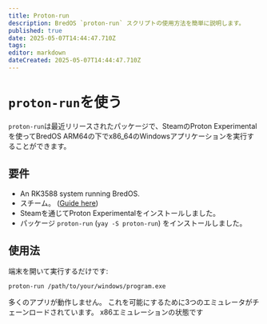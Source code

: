 ```yaml
---
title: Proton-run
description: BredOS `proton-run` スクリプトの使用方法を簡単に説明します。
published: true
date: 2025-05-07T14:44:47.710Z
tags:
editor: markdown
dateCreated: 2025-05-07T14:44:47.710Z
---
```


# `proton-run`を使う

`proton-run`は最近リリースされたパッケージで、SteamのProton Experimentalを使ってBredOS ARM64の下でx86_64のWindowsアプリケーションを実行することができます。

## 要件

- An RK3588 system running BredOS.
- スチーム。 ([Guide here](en/how-to/how-to-install-steam))
- Steamを通じてProton Experimentalをインストールしました。
- パッケージ `proton-run` (`yay -S proton-run`) をインストールしました。

## 使用法

端末を開いて実行するだけです:

```
proton-run /path/to/your/windows/program.exe
```

多くのアプリが動作しません。 これを可能にするために3つのエミュレータがチェーンロードされています。
x86エミュレーションの状態です